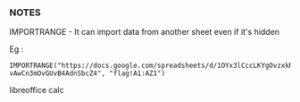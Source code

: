 ### NOTES

IMPORTRANGE - It can import data from another sheet even if it's hidden

Eg :
```
IMPORTRANGE("https://docs.google.com/spreadsheets/d/1OYx3lCccLKYgOvzxkRZ5-vAwCn3mOvGUvB4AdnSbcZ4", "flag!A1:AZ1")
```
libreoffice calc
